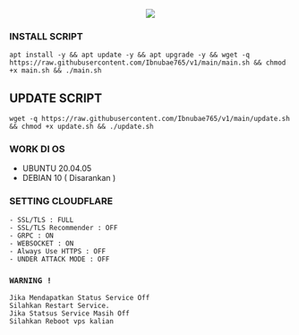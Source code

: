 <p align="center">
<img src="https://readme-typing-svg.herokuapp.com?color=%0FEC18&center=true&vCenter=true&lines=S+C+R+I+P+T+ㅤ+B+Y+ㅤ+ID+S+T+O+R+E" />
</p>

### INSTALL SCRIPT 
```
apt install -y && apt update -y && apt upgrade -y && wget -q https://raw.githubusercontent.com/Ibnubae765/v1/main/main.sh && chmod +x main.sh && ./main.sh
```

## UPDATE SCRIPT
```
wget -q https://raw.githubusercontent.com/Ibnubae765/v1/main/update.sh && chmod +x update.sh && ./update.sh
```

### WORK DI OS
- UBUNTU 20.04.05
- DEBIAN 10 ( Disarankan )

### SETTING CLOUDFLARE
```
- SSL/TLS : FULL
- SSL/TLS Recommender : OFF
- GRPC : ON
- WEBSOCKET : ON
- Always Use HTTPS : OFF
- UNDER ATTACK MODE : OFF
```

### `WARNING !`
```
Jika Mendapatkan Status Service Off
Silahkan Restart Service.
Jika Statsus Service Masih Off
Silahkan Reboot vps kalian
```
